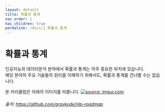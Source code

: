 ```yaml
---
layout: default
title: 확률과 통계
nav_order: 1
has_children: true
permalink: /docs/1_확률과_통계
---
```


# 확률과 통계

인공지능과 데이터분석 분야에서 확률과 통계는 아주 중요한 위치에 있습니다.  
해당 분야의 주요 기술들의 원리를 이해하기 위해서도, 확률과 통계를 건너뛸 수는 없습니다.

본 커리큘럼은 아래의 이미지를 따릅니다.
<a href="https://imgur.com/f0hYRSl"><img src="https://i.imgur.com/f0hYRSl.png" title="source: imgur.com" /></a>
###### 출처: https://github.com/graykode/nlp-roadmap